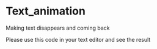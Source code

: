 # Text_animation
Making text disappears and coming back

Please use this code in your text editor and see the result
